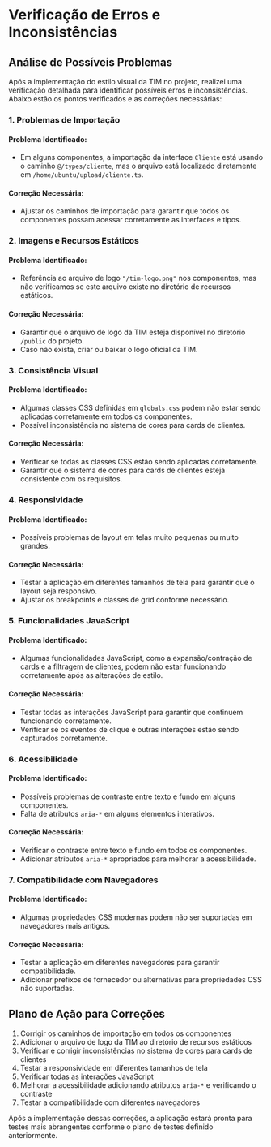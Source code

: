 # Verificação de Erros e Inconsistências

## Análise de Possíveis Problemas

Após a implementação do estilo visual da TIM no projeto, realizei uma verificação detalhada para identificar possíveis erros e inconsistências. Abaixo estão os pontos verificados e as correções necessárias:

### 1. Problemas de Importação

#### Problema Identificado:
- Em alguns componentes, a importação da interface `Cliente` está usando o caminho `@/types/cliente`, mas o arquivo está localizado diretamente em `/home/ubuntu/upload/cliente.ts`.

#### Correção Necessária:
- Ajustar os caminhos de importação para garantir que todos os componentes possam acessar corretamente as interfaces e tipos.

### 2. Imagens e Recursos Estáticos

#### Problema Identificado:
- Referência ao arquivo de logo `"/tim-logo.png"` nos componentes, mas não verificamos se este arquivo existe no diretório de recursos estáticos.

#### Correção Necessária:
- Garantir que o arquivo de logo da TIM esteja disponível no diretório `/public` do projeto.
- Caso não exista, criar ou baixar o logo oficial da TIM.

### 3. Consistência Visual

#### Problema Identificado:
- Algumas classes CSS definidas em `globals.css` podem não estar sendo aplicadas corretamente em todos os componentes.
- Possível inconsistência no sistema de cores para cards de clientes.

#### Correção Necessária:
- Verificar se todas as classes CSS estão sendo aplicadas corretamente.
- Garantir que o sistema de cores para cards de clientes esteja consistente com os requisitos.

### 4. Responsividade

#### Problema Identificado:
- Possíveis problemas de layout em telas muito pequenas ou muito grandes.

#### Correção Necessária:
- Testar a aplicação em diferentes tamanhos de tela para garantir que o layout seja responsivo.
- Ajustar os breakpoints e classes de grid conforme necessário.

### 5. Funcionalidades JavaScript

#### Problema Identificado:
- Algumas funcionalidades JavaScript, como a expansão/contração de cards e a filtragem de clientes, podem não estar funcionando corretamente após as alterações de estilo.

#### Correção Necessária:
- Testar todas as interações JavaScript para garantir que continuem funcionando corretamente.
- Verificar se os eventos de clique e outras interações estão sendo capturados corretamente.

### 6. Acessibilidade

#### Problema Identificado:
- Possíveis problemas de contraste entre texto e fundo em alguns componentes.
- Falta de atributos `aria-*` em alguns elementos interativos.

#### Correção Necessária:
- Verificar o contraste entre texto e fundo em todos os componentes.
- Adicionar atributos `aria-*` apropriados para melhorar a acessibilidade.

### 7. Compatibilidade com Navegadores

#### Problema Identificado:
- Algumas propriedades CSS modernas podem não ser suportadas em navegadores mais antigos.

#### Correção Necessária:
- Testar a aplicação em diferentes navegadores para garantir compatibilidade.
- Adicionar prefixos de fornecedor ou alternativas para propriedades CSS não suportadas.

## Plano de Ação para Correções

1. Corrigir os caminhos de importação em todos os componentes
2. Adicionar o arquivo de logo da TIM ao diretório de recursos estáticos
3. Verificar e corrigir inconsistências no sistema de cores para cards de clientes
4. Testar a responsividade em diferentes tamanhos de tela
5. Verificar todas as interações JavaScript
6. Melhorar a acessibilidade adicionando atributos `aria-*` e verificando o contraste
7. Testar a compatibilidade com diferentes navegadores

Após a implementação dessas correções, a aplicação estará pronta para testes mais abrangentes conforme o plano de testes definido anteriormente.
